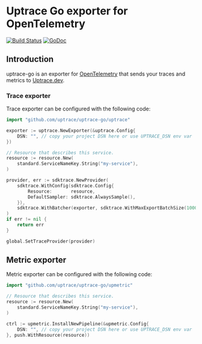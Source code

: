 # Uptrace Go exporter for OpenTelemetry

[![Build Status](https://travis-ci.org/uptrace/uptrace-go.svg?branch=master)](https://travis-ci.org/uptrace/uptrace-go)
[![GoDoc](https://godoc.org/github.com/uptrace/uptrace-go?status.svg)](https://pkg.go.dev/github.com/uptrace/uptrace-go?tab=doc)

## Introduction

uptrace-go is an exporter for [OpenTelemetry](https://opentelemetry.io/) that sends your traces and metrics to [Uptrace.dev](https://uptrace.dev).

### Trace exporter

Trace exporter can be configured with the following code:

```go
import "github.com/uptrace/uptrace-go/uptrace"

exporter := uptrace.NewExporter(&uptrace.Config{
    DSN: "", // copy your project DSN here or use UPTRACE_DSN env var
})

// Resource that describes this service.
resource := resource.New(
    standard.ServiceNameKey.String("my-service"),
)

provider, err := sdktrace.NewProvider(
    sdktrace.WithConfig(sdktrace.Config{
        Resource:       resource,
        DefaultSampler: sdktrace.AlwaysSample(),
    }),
    sdktrace.WithBatcher(exporter, sdktrace.WithMaxExportBatchSize(10000)),
)
if err != nil {
    return err
}

global.SetTraceProvider(provider)
```

## Metric exporter

Metric exporter can be configured with the following code:

```go
import "github.com/uptrace/uptrace-go/upmetric"

// Resource that describes this service.
resource := resource.New(
    standard.ServiceNameKey.String("my-service"),
)

ctrl := upmetric.InstallNewPipeline(&upmetric.Config{
    DSN: "", // copy your project DSN here or use UPTRACE_DSN env var
}, push.WithResource(resource))
```
